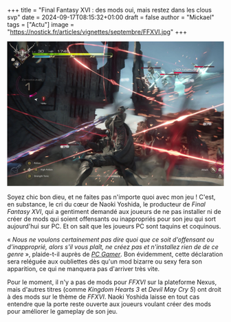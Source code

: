 +++
title = "Final Fantasy XVI : des mods oui, mais restez dans les clous svp"
date = 2024-09-17T08:15:32+01:00
draft = false
author = "Mickael"
tags = ["Actu"]
image = "https://nostick.fr/articles/vignettes/septembre/FFXVI.jpg"
+++

![Final Fantasy XVI](FFXVI.jpg "")

Soyez chic bon dieu, et ne faites pas n'importe quoi avec mon jeu ! C'est, en substance, le cri du cœur de Naoki Yoshida, le producteur de *Final Fantasy XVI*, qui a gentiment demandé aux joueurs de ne pas installer ni de créer de mods qui soient offensants ou inappropriés pour son jeu qui sort aujourd'hui sur PC. Et on sait que les joueurs PC sont taquins et coquinous.

« *Nous ne voulons certainement pas dire quoi que ce soit d'offensant ou d'inapproprié, alors s'il vous plaît, ne créez pas et n'installez rien de de ce genre* », plaide-t-il auprès de *[PC Gamer](https://www.pcgamer.com/games/rpg/final-fantasy-16-director-naoki-yoshida-asks-that-modders-please-dont-run-amok-with-offensive-or-inappropriate-shenanigans-now-the-games-on-pc/?utm_source=substack&utm_medium=email)*. Bon évidemment, cette déclaration sera reléguée aux oubliettes dès qu'un mod bizarre ou sexy fera son apparition, ce qui ne manquera pas d'arriver très vite.

Pour le moment, il n'y a pas de mods pour *FFXVI* sur la plateforme Nexus, mais d'autres titres (comme *Kingdom Hearts 3* et *Devil May Cry 5*) ont droit à des mods sur le thème de *FFXVI*. Naoki Yoshida laisse en tout cas entendre que la porte  reste ouverte aux joueurs voulant créer des mods pour améliorer le gameplay de son jeu.